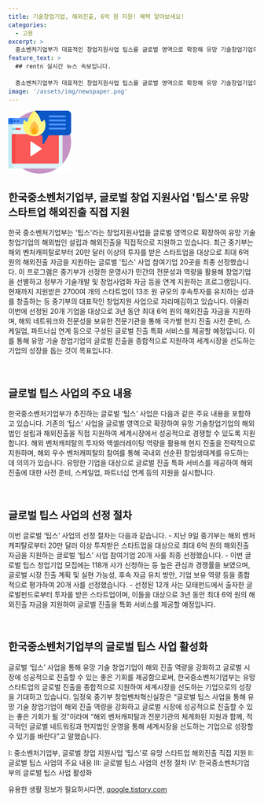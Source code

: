 ```yaml
---
title: 기술창업기업, 해외진출, 6억 원 지원! 혜택 알아보세요!
categories:
  - 고용
excerpt: >
  중소벤처기업부가 대표적인 창업지원사업 팁스를 글로벌 영역으로 확장해 유망 기술창업기업의 해외진출을 직접적으로 지원하고 최종 선정된 20개 기업에 최대 6억 원의 해외진출 자금을 지원한다. 이번 팁스는 글로벌 영역으로의 확장을 통해 유망 기술창업기업의 해외법인 설립과 진출을 지원하며, 선정된 기업에는 해외 진출 자금뿐만 아니라 글로벌 진출 특화 서비스도 제공된다. 또한 향후에는 선정기업을 대상으로 글로벌펀드를 연계 지원하여 유망 기술창업기업의 글로벌 진출을 종합적으로 지원할 계획이라고 밝혔다.
feature_text: >
  ## rentn 실시간 뉴스 속보입니다.

  중소벤처기업부가 대표적인 창업지원사업 팁스를 글로벌 영역으로 확장해 유망 기술창업기업의 해외진출을 직접적으로 지원하고 최종 선정된 20개 기업에 최대 6억 원의 해외진출 자금을 지원한다. 이번 팁스는 글로벌 영역으로의 확장을 통해 유망 기술창업기업의 해외법인 설립과 진출을 지원하며, 선정된 기업에는 해외 진출 자금뿐만 아니라 글로벌 진출 특화 서비스도 제공된다. 또한 향후에는 선정기업을 대상으로 글로벌펀드를 연계 지원하여 유망 기술창업기업의 글로벌 진출을 종합적으로 지원할 계획이라고 밝혔다.
image: '/assets/img/newspaper.png'
---
```


<p><img src="/assets/img/news.png" alt="rentncar 속보" /></p>

<h2 data-ke-size="size26">한국중소벤처기업부, 글로벌 창업 지원사업 '팁스'로 유망 스타트업 해외진출 직접 지원</h2>

<p>한국 중소벤처기업부는 '팁스'라는 창업지원사업을 글로벌 영역으로 확장하여 유망 기술창업기업의 해외법인 설립과 해외진출을 직접적으로 지원하고 있습니다. 최근 중기부는 해외 벤처캐피탈로부터 20만 달러 이상의 투자를 받은 스타트업을 대상으로 최대 6억 원의 해외진출 자금을 지원하는 글로벌 '팁스' 사업 참여기업 20곳을 최종 선정했습니다. 이 프로그램은 중기부가 선정한 운영사가 민간의 전문성과 역량을 활용해 창업기업을 선별하고 정부가 기술개발 및 창업사업화 자금 등을 연계 지원하는 프로그램입니다. 현재까지 지원받은 2700여 개의 스타트업이 13조 원 규모의 후속투자를 유치하는 성과를 창출하는 등 중기부의 대표적인 창업지원 사업으로 자리매김하고 있습니다. 아울러 이번에 선정된 20개 기업을 대상으로 3년 동안 최대 6억 원의 해외진출 자금을 지원하며, 해외 네트워크와 전문성을 보유한 전문기관을 통해 국가별 현지 진출 사전 준비, 스케일업, 파트너십 연계 등으로 구성된 글로벌 진출 특화 서비스를 제공할 예정입니다. 이를 통해 유망 기술 창업기업의 글로벌 진출을 종합적으로 지원하여 세계시장을 선도하는 기업의 성장을 돕는 것이 목표입니다.</p>

<p data-ke-size="size16">&nbsp;</p>

<h2 data-ke-size="size26">글로벌 팁스 사업의 주요 내용</h2>

<p>한국중소벤처기업부가 추진하는 글로벌 ‘팁스’ 사업은 다음과 같은 주요 내용을 포함하고 있습니다.
기존의 ‘팁스’ 사업을 글로벌 영역으로 확장하여 유망 기술창업기업의 해외법인 설립과 해외진출을 직접 지원하여 세계시장에서 성공적으로 경쟁할 수 있도록 지원합니다.
해외 벤처캐피탈의 투자와 액셀러레이팅 역량을 활용해 현지 진출을 전략적으로 지원하며, 해외 우수 벤처캐피탈의 참여를 통해 국내외 선순환 창업생태계를 유도하는 데 의의가 있습니다.
유망한 기업을 대상으로 글로벌 진출 특화 서비스를 제공하여 해외 진출에 대한 사전 준비, 스케일업, 파트너십 연계 등의 지원을 실시합니다.</p>

<p data-ke-size="size16">&nbsp;</p>

<h2 data-ke-size="size26">글로벌 팁스 사업의 선정 절차</h2>

<p>이번 글로벌 ‘팁스’ 사업의 선정 절차는 다음과 같습니다.
- 지난 9일 중기부는 해외 벤처캐피탈로부터 20만 달러 이상 투자받은 스타트업을 대상으로 최대 6억 원의 해외진출 자금을 지원하는 글로벌 ‘팁스’ 사업 참여기업 20개 사를 최종 선정했습니다. 
- 이번 글로벌 팁스 창업기업 모집에는 118개 사가 신청하는 등 높은 관심과 경쟁률을 보였으며, 글로벌 시장 진출 계획 및 실현 가능성, 후속 자금 유치 방안, 기업 보유 역량 등을 종합적으로 평가하여 20개 사를 선정했습니다.
- 선정된 12개 사는 모태펀드에서 출자한 글로벌펀드로부터 투자를 받은 스타트업이며, 이들을 대상으로 3년 동안 최대 6억 원의 해외진출 자금을 지원하여 글로벌 진출을 특화 서비스를 제공할 예정입니다.</p>

<p data-ke-size="size16">&nbsp;</p>

<h2 data-ke-size="size26">한국중소벤처기업부의 글로벌 팁스 사업 활성화</h2>

<p>글로벌 ‘팁스’ 사업을 통해 유망 기술 창업기업이 해외 진출 역량을 강화하고 글로벌 시장에 성공적으로 진출할 수 있는 좋은 기회를 제공함으로써, 한국중소벤처기업부는 유망 스타트업의 글로벌 진출을 종합적으로 지원하여 세계시장을 선도하는 기업으로의 성장을 기대하고 있습니다. 
임정욱 중기부 창업벤처혁신실장은 “글로벌 팁스 사업을 통해 유망 기술 창업기업이 해외 진출 역량을 강화하고 글로벌 시장에 성공적으로 진출할 수 있는 좋은 기회가 될 것”이라며 “해외 벤처캐피탈과 전문기관의 체계화된 지원과 함께, 적극적인 글로벌 네트워킹과 현지법인 운영을 통해 세계시장을 선도하는 기업으로 성장할 수 있기를 바란다”고 말했습니다.</p>

<p>I: 중소벤처기업부, 글로벌 창업 지원사업 '팁스'로 유망 스타트업 해외진출 직접 지원
II: 글로벌 팁스 사업의 주요 내용
III: 글로벌 팁스 사업의 선정 절차
IV: 한국중소벤처기업부의 글로벌 팁스 사업 활성화</p>
유용한 생활 정보가 필요하시다면, <a href="https://qoogle.tistory.com" rel="dofollow">qoogle.tistory.com</a>


